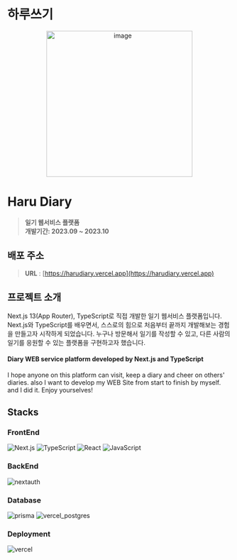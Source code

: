 # 하루쓰기

<div align="center">
<img width="329" alt="image" src="https://github.com/KANGPUNGYUN/harudiary/assets/71264780/5e43f6ec-2923-4647-aacf-754b03dc5fdd"/>
</div>

# Haru Diary
> **일기 웹서비스 플랫폼** <br/> **개발기간: 2023.09 ~ 2023.10**

## 배포 주소
> **URL** : [https://harudiary.vercel.app](https://harudiary.vercel.app) <br>

## 프로젝트 소개
Next.js 13(App Router), TypeScript로 직접 개발한 일기 웹서비스 플랫폼입니다. Next.js와 TypeScript를 배우면서, 스스로의 힘으로 처음부터 끝까지 개발해보는 경험을 만들고자 시작하게 되었습니다. 누구나 방문해서 일기를 작성할 수 있고, 다른 사람의 일기를 응원할 수 있는 플랫폼을 구현하고자 했습니다.

#### Diary WEB service platform developed by Next.js and TypeScript

I hope anyone on this platform can visit, keep a diary and cheer on others' diaries. also I want to develop my WEB Site from start to finish by myself. and I did it. 
Enjoy yourselves!

## Stacks

### FrontEnd
![Next.js](https://img.shields.io/badge/Next.js_13-000000?style=for-the-badge&logo=Next.js&logoColor=white)
![TypeScript](https://img.shields.io/badge/TypeScript-3178C6?style=for-the-badge&logo=TypeScript&logoColor=white)
![React](https://img.shields.io/badge/React-61DAFB?style=for-the-badge&logo=react&logoColor=white)
![JavaScript](https://img.shields.io/badge/JavaScript-F7DF1E?style=for-the-badge&logo=Javascript&logoColor=white)

### BackEnd
![nextauth](https://img.shields.io/badge/Next_Auth-000000?style=for-the-badge&logo=Next.js&logoColor=white)

### Database
![prisma](https://img.shields.io/badge/prisma-2D3748?style=for-the-badge&logo=prisma&logoColor=white)
![vercel_postgres](https://img.shields.io/badge/vercel_postgres-4169E1?style=for-the-badge&logo=postgresql&logoColor=white)

### Deployment
![vercel](https://img.shields.io/badge/vercel-000000?style=for-the-badge&logo=vercel&logoColor=white)
